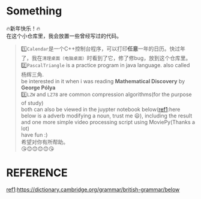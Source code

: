 # Something
🔥新年快乐！🔥</br>
在这个小仓库里，我会放置一些曾经写过的代码。</br>
>1️⃣`Calendar`是一个C++控制台程序，可以打印<s>**任意**</s>一年的日历。快过年了，我在``清理桌面（电脑桌面）``时看到了它，修了修bug，放到这个仓库里。</br>
2️⃣`PascalTriangle` is a practice program in java language. also called 杨辉三角.<br>
be interested in it when i was reading **Mathematical Discovery** by **George Pólya**</br>
3️⃣`LZW` and `LZ78` are common compression algorithms(for the purpose of study)</br>
both can also be viewed in the juypter notebook below([ref1](#1):here below is a adverb modifying a noun, trust me 😃), including the result and one more simple video processing script using MoviePy(Thanks a lot)</br>
have fun :)</br>
希望对你有所帮助。</br>
😘😊😊😊😊😘</br>

# REFERENCE
[ref1](#1):https://dictionary.cambridge.org/grammar/british-grammar/below
